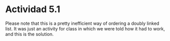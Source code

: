 # Actividad 5.1
Please note that this is a pretty inefficient way of ordering a doubly linked list. It was just an activity for class in which we were told how it had to work, and this is the solution.
